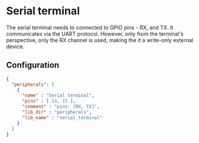 # Serial terminal

The serial terminal needs to connected to GPIO pins - RX, and TX. It communicates via the UART protocol. However, only from the terminal's perspective, only the RX channel is used, making the it a write-only external device.

## Configuration

```json
{
  "peripherals": [
    {
      "name" : "Serial terminal",
      "pins" : [ 14, 15 ],
      "comment" : "pins: [RX, TX]",
      "lib_dir" : "peripherals",
      "lib_name" : "serial_terminal"
    }
  ]
}
```